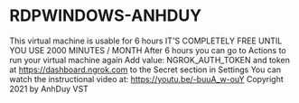 # RDPWINDOWS-ANHDUY
This virtual machine is usable for 6 hours
IT'S COMPLETELY FREE UNTIL YOU USE 2000 MINUTES / MONTH
After 6 hours you can go to Actions to run your virtual machine again
Add value: NGROK_AUTH_TOKEN
and token at https://dashboard.ngrok.com to the Secret section in Settings
You can watch the instructional video at: https://youtu.be/-buuA_w-ouY
Copyright 2021 by AnhDuy VST
